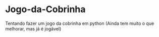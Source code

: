 # Jogo-da-Cobrinha
 Tentando fazer um jogo da cobrinha em python (Ainda tem muito o que melhorar, mas já é jogável)
